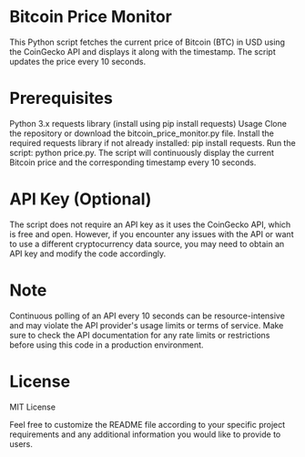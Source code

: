 # Bitcoin Price Monitor
This Python script fetches the current price of Bitcoin (BTC) in USD using the CoinGecko API and displays it along with the timestamp. The script updates the price every 10 seconds.

# Prerequisites
Python 3.x
requests library (install using pip install requests)
Usage
Clone the repository or download the bitcoin_price_monitor.py file.
Install the required requests library if not already installed: pip install requests.
Run the script: python price.py.
The script will continuously display the current Bitcoin price and the corresponding timestamp every 10 seconds.

# API Key (Optional)
The script does not require an API key as it uses the CoinGecko API, which is free and open. However, if you encounter any issues with the API or want to use a different cryptocurrency data source, you may need to obtain an API key and modify the code accordingly.

# Note
Continuous polling of an API every 10 seconds can be resource-intensive and may violate the API provider's usage limits or terms of service. Make sure to check the API documentation for any rate limits or restrictions before using this code in a production environment.

# License
MIT License

Feel free to customize the README file according to your specific project requirements and any additional information you would like to provide to users.

